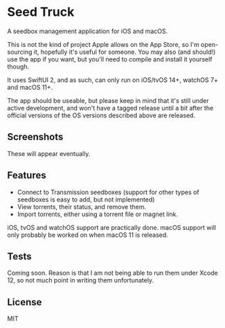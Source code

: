 # Seed Truck

A seedbox management application for iOS and macOS.

This is not the kind of project Apple allows on the App Store, so I'm open-sourcing it, hopefully it's useful for someone. You may also (and should!) use the app if you want, but you'll need to compile and install it yourself though.

It uses SwiftUI 2, and as such, can only run on iOS/tvOS 14+, watchOS 7+ and macOS 11+.

The app should be useable, but please keep in mind that it's still under active development, and won't have a tagged release until a bit after the official versions of the OS versions described above are released.

## Screenshots

These will appear eventually.

## Features

 - Connect to Transmission seedboxes (support for other types of seedboxes is easy to add, but not implemented)
 - View torrents, their status, and remove them.
 - Import torrents, either using a torrent file or magnet link.
 
iOS, tvOS and watchOS support are practically done. macOS support will only probably be worked on when macOS 11 is released.

## Tests

Coming soon. Reason is that I am not being able to run them under Xcode 12, so not much point in writing them unfortunately.

## License

MIT
